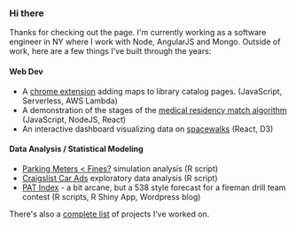 ### Hi there

Thanks for checking out the page.  I'm currently working as a software engineer in NY where I work with Node, AngularJS and Mongo.  Outside of work, here are a few things I've built through the years: 

#### Web Dev

* A [chrome extension](http://catalogmaps631.com) adding maps to library catalog pages.  (JavaScript, Serverless, AWS Lambda)
* A demonstration of the stages of the [medical residency match algorithm](https://residency-match-demo.herokuapp.com/)  (JavaScript, NodeJS, React)
* An interactive dashboard visualizing data on [spacewalks](https://d-murphy.github.io/spacewalk-dashboard/)  (React, D3)

#### Data Analysis / Statistical Modeling

* [Parking Meters < Fines?](https://www.kaggle.com/code/murphydan/how-often-should-you-pay-the-parking-meter/notebook) simulation analysis (R script)
* [Craigslist Car Ads](https://www.kaggle.com/code/murphydan/craigslist-cars-eda/report) exploratory data analysis (R script)
* [PAT Index](https://patindex.wordpress.com/) - a bit arcane, but a 538 style forecast for a fireman drill team contest (R scripts, R Shiny App, Wordpress blog)

There's also a [complete list](https://github.com/d-murphy/d-murphy/blob/main/completeProjectList.md) of projects I've worked on.  
